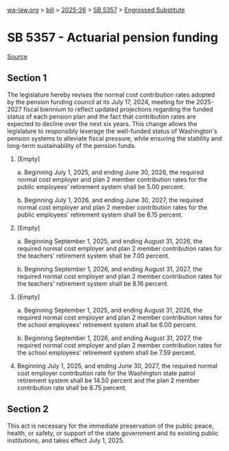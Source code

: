 [wa-law.org](/) > [bill](/bill/) > [2025-26](/bill/2025-26/) > [SB 5357](/bill/2025-26/sb/5357/) > [Engrossed Substitute](/bill/2025-26/sb/5357/S.E/)

# SB 5357 - Actuarial pension funding

[Source](http://lawfilesext.leg.wa.gov/biennium/2025-26/Pdf/Bills/Senate%20Bills/5357-S.E.pdf)

## Section 1
The legislature hereby revises the normal cost contribution rates adopted by the pension funding council at its July 17, 2024, meeting for the 2025-2027 fiscal biennium to reflect updated projections regarding the funded status of each pension plan and the fact that contribution rates are expected to decline over the next six years. This change allows the legislature to responsibly leverage the well-funded status of Washington's pension systems to alleviate fiscal pressure, while ensuring the stability and long-term sustainability of the pension funds.

1. [Empty]

    a. Beginning July 1, 2025, and ending June 30, 2026, the required normal cost employer and plan 2 member contribution rates for the public employees' retirement system shall be 5.00 percent.

    b. Beginning July 1, 2026, and ending June 30, 2027, the required normal cost employer and plan 2 member contribution rates for the public employees' retirement system shall be 6.15 percent.

2. [Empty]

    a. Beginning September 1, 2025, and ending August 31, 2026, the required normal cost employer and plan 2 member contribution rates for the teachers' retirement system shall be 7.00 percent.

    b. Beginning September 1, 2026, and ending August 31, 2027, the required normal cost employer and plan 2 member contribution rates for the teachers' retirement system shall be 8.16 percent.

3. [Empty]

    a. Beginning September 1, 2025, and ending August 31, 2026, the required normal cost employer and plan 2 member contribution rates for the school employees' retirement system shall be 6.00 percent.

    b. Beginning September 1, 2026, and ending August 31, 2027, the required normal cost employer and plan 2 member contribution rates for the school employees' retirement system shall be 7.59 percent.

4. Beginning July 1, 2025, and ending June 30, 2027, the required normal cost employer contribution rate for the Washington state patrol retirement system shall be 14.50 percent and the plan 2 member contribution rate shall be 8.75 percent.

## Section 2
This act is necessary for the immediate preservation of the public peace, health, or safety, or support of the state government and its existing public institutions, and takes effect July 1, 2025.
